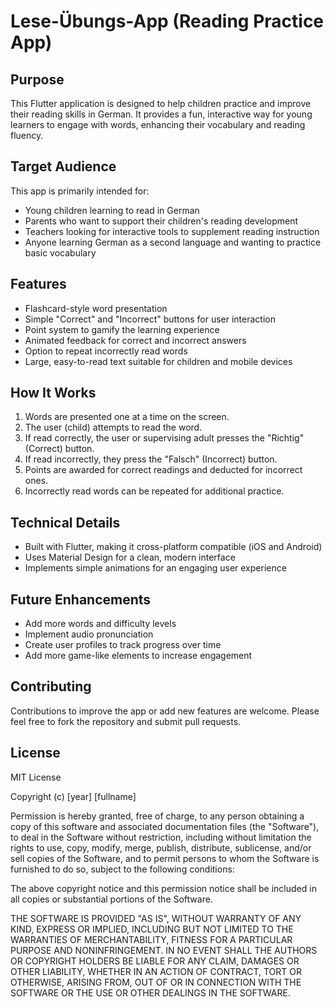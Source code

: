 # Lese-Übungs-App (Reading Practice App)

## Purpose

This Flutter application is designed to help children practice and improve their reading skills in German. It provides a fun, interactive way for young learners to engage with words, enhancing their vocabulary and reading fluency.

## Target Audience

This app is primarily intended for:

- Young children learning to read in German
- Parents who want to support their children's reading development
- Teachers looking for interactive tools to supplement reading instruction
- Anyone learning German as a second language and wanting to practice basic vocabulary

## Features

- Flashcard-style word presentation
- Simple "Correct" and "Incorrect" buttons for user interaction
- Point system to gamify the learning experience
- Animated feedback for correct and incorrect answers
- Option to repeat incorrectly read words
- Large, easy-to-read text suitable for children and mobile devices

## How It Works

1. Words are presented one at a time on the screen.
2. The user (child) attempts to read the word.
3. If read correctly, the user or supervising adult presses the "Richtig" (Correct) button.
4. If read incorrectly, they press the "Falsch" (Incorrect) button.
5. Points are awarded for correct readings and deducted for incorrect ones.
6. Incorrectly read words can be repeated for additional practice.

## Technical Details

- Built with Flutter, making it cross-platform compatible (iOS and Android)
- Uses Material Design for a clean, modern interface
- Implements simple animations for an engaging user experience

## Future Enhancements

- Add more words and difficulty levels
- Implement audio pronunciation
- Create user profiles to track progress over time
- Add more game-like elements to increase engagement

## Contributing

Contributions to improve the app or add new features are welcome. Please feel free to fork the repository and submit pull requests.

## License

MIT License

Copyright (c) [year] [fullname]

Permission is hereby granted, free of charge, to any person obtaining a copy
of this software and associated documentation files (the "Software"), to deal
in the Software without restriction, including without limitation the rights
to use, copy, modify, merge, publish, distribute, sublicense, and/or sell
copies of the Software, and to permit persons to whom the Software is
furnished to do so, subject to the following conditions:

The above copyright notice and this permission notice shall be included in all
copies or substantial portions of the Software.

THE SOFTWARE IS PROVIDED "AS IS", WITHOUT WARRANTY OF ANY KIND, EXPRESS OR
IMPLIED, INCLUDING BUT NOT LIMITED TO THE WARRANTIES OF MERCHANTABILITY,
FITNESS FOR A PARTICULAR PURPOSE AND NONINFRINGEMENT. IN NO EVENT SHALL THE
AUTHORS OR COPYRIGHT HOLDERS BE LIABLE FOR ANY CLAIM, DAMAGES OR OTHER
LIABILITY, WHETHER IN AN ACTION OF CONTRACT, TORT OR OTHERWISE, ARISING FROM,
OUT OF OR IN CONNECTION WITH THE SOFTWARE OR THE USE OR OTHER DEALINGS IN THE
SOFTWARE.
